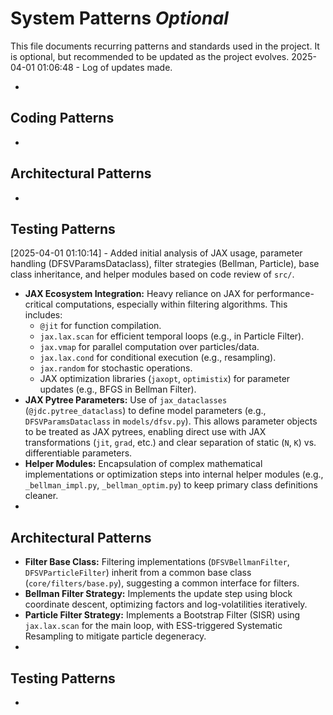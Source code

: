 # System Patterns *Optional*

This file documents recurring patterns and standards used in the project.
It is optional, but recommended to be updated as the project evolves.
2025-04-01 01:06:48 - Log of updates made.

*

## Coding Patterns

*   

## Architectural Patterns

*   

## Testing Patterns


[2025-04-01 01:10:14] - Added initial analysis of JAX usage, parameter handling (DFSVParamsDataclass), filter strategies (Bellman, Particle), base class inheritance, and helper modules based on code review of `src/`.

*   **JAX Ecosystem Integration:** Heavy reliance on JAX for performance-critical computations, especially within filtering algorithms. This includes:
    *   `@jit` for function compilation.
    *   `jax.lax.scan` for efficient temporal loops (e.g., in Particle Filter).
    *   `jax.vmap` for parallel computation over particles/data.
    *   `jax.lax.cond` for conditional execution (e.g., resampling).
    *   `jax.random` for stochastic operations.
    *   JAX optimization libraries (`jaxopt`, `optimistix`) for parameter updates (e.g., BFGS in Bellman Filter).
*   **JAX Pytree Parameters:** Use of `jax_dataclasses` (`@jdc.pytree_dataclass`) to define model parameters (e.g., `DFSVParamsDataclass` in `models/dfsv.py`). This allows parameter objects to be treated as JAX pytrees, enabling direct use with JAX transformations (`jit`, `grad`, etc.) and clear separation of static (`N`, `K`) vs. differentiable parameters.
*   **Helper Modules:** Encapsulation of complex mathematical implementations or optimization steps into internal helper modules (e.g., `_bellman_impl.py`, `_bellman_optim.py`) to keep primary class definitions cleaner.
*   

## Architectural Patterns


*   **Filter Base Class:** Filtering implementations (`DFSVBellmanFilter`, `DFSVParticleFilter`) inherit from a common base class (`core/filters/base.py`), suggesting a common interface for filters.
*   **Bellman Filter Strategy:** Implements the update step using block coordinate descent, optimizing factors and log-volatilities iteratively.
*   **Particle Filter Strategy:** Implements a Bootstrap Filter (SISR) using `jax.lax.scan` for the main loop, with ESS-triggered Systematic Resampling to mitigate particle degeneracy.
*   

## Testing Patterns

*